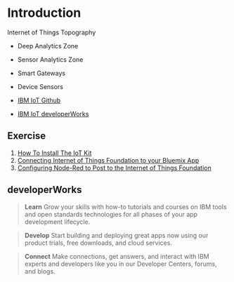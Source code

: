 Introduction
==

Internet of Things Topography

- Deep Analytics Zone
- Sensor Analytics Zone
- Smart Gateways
- Device Sensors

- [IBM IoT Github](https://github.com/IBM-IoT/)
- [IBM IoT developerWorks](https://www.ibm.com/developerworks/community/groups/service/html/communitystart?communityUuid=cee6c09c-a315-4b04-ad14-57d6a60fa8bb)

## Exercise

1. [How To Install The IoT Kit](https://www.ibm.com/developerworks/community/blogs/cee6c09c-a315-4b04-ad14-57d6a60fa8bb/entry/setting_up_the_iot_kit?lang=en)
2. [Connecting Internet of Things Foundation to your Bluemix App](https://www.ibm.com/developerworks/community/blogs/cee6c09c-a315-4b04-ad14-57d6a60fa8bb/entry/Connecting_Internet_of_Things_Foundation_to_your_Bluemix_App?lang=en)
3. [Configuring Node-Red to Post to the Internet of Things Foundation](https://www.ibm.com/developerworks/community/blogs/cee6c09c-a315-4b04-ad14-57d6a60fa8bb/entry/Configuring_Node_Red_to_Post_to_the_Internet_of_Things_Foundation?lang=en)


## developerWorks

> __Learn__ Grow your skills with how-to tutorials and courses on IBM tools and open standards technologies for all phases of your app development lifecycle.

> __Develop__ Start building and deploying great apps now using our product trials, free downloads, and cloud services.

> __Connect__ Make connections, get answers, and interact with IBM experts and developers like you in our Developer Centers, forums, and blogs.